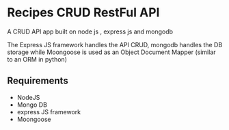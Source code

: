 # Recipes CRUD RestFul API 
A CRUD API app built on node js , express js and mongodb


The Express JS framework handles the API CRUD, mongodb handles the DB storage while Moongoose is used as an Object Document Mapper (similar to an ORM in python)

## Requirements

* NodeJS
* Mongo DB
* express JS framework
* Moongoose 

